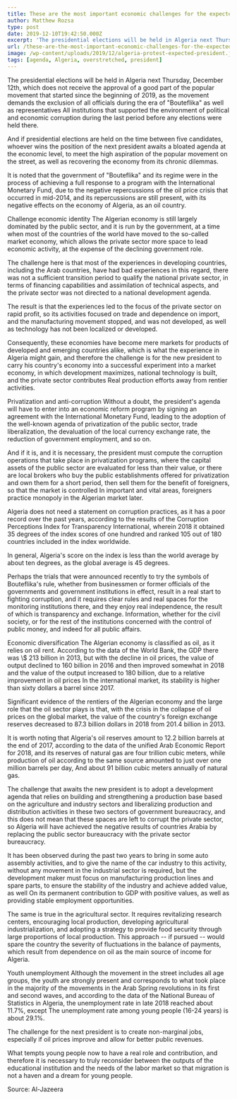 ```yaml
---
title: These are the most important economic challenges for the expected Algerian president
author: Matthew Rozsa
type: post
date: 2019-12-10T19:42:50.000Z
excerpt: 'The presidential elections will be held in Algeria next Thursday, December 12th, which does not receive the approval of a good part of the popular movement that started since the beginning of 2019'
url: /these-are-the-most-important-economic-challenges-for-the-expected-algerian-president/
image: /wp-content/uploads/2019/12/algeria-protest-expected-president.jpg
tags: [agenda, Algeria, overstretched, president]
---
```


The presidential elections will be held in Algeria next Thursday, December 12th, which does not receive the approval of a good part of the popular movement that started since the beginning of 2019, as the movement demands the exclusion of all officials during the era of "Bouteflika" as well as representatives All institutions that supported the environment of political and economic corruption during the last period before any elections were held there.

And if presidential elections are held on the time between five candidates, whoever wins the position of the next president awaits a bloated agenda at the economic level, to meet the high aspiration of the popular movement on the street, as well as recovering the economy from its chronic dilemmas.

It is noted that the government of "Bouteflika" and its regime were in the process of achieving a full response to a program with the International Monetary Fund, due to the negative repercussions of the oil price crisis that occurred in mid-2014, and its repercussions are still present, with its negative effects on the economy of Algeria, as an oil country.

Challenge economic identity
The Algerian economy is still largely dominated by the public sector, and it is run by the government, at a time when most of the countries of the world have moved to the so-called market economy, which allows the private sector more space to lead economic activity, at the expense of the declining government role.

The challenge here is that most of the experiences in developing countries, including the Arab countries, have had bad experiences in this regard, there was not a sufficient transition period to qualify the national private sector, in terms of financing capabilities and assimilation of technical aspects, and the private sector was not directed to a national development agenda.

The result is that the experiences led to the focus of the private sector on rapid profit, so its activities focused on trade and dependence on import, and the manufacturing movement stopped, and was not developed, as well as technology has not been localized or developed.

Consequently, these economies have become mere markets for products of developed and emerging countries alike, which is what the experience in Algeria might gain, and therefore the challenge is for the new president to carry his country's economy into a successful experiment into a market economy, in which development maximizes, national technology is built, and the private sector contributes Real production efforts away from rentier activities.

Privatization and anti-corruption
Without a doubt, the president's agenda will have to enter into an economic reform program by signing an agreement with the International Monetary Fund, leading to the adoption of the well-known agenda of privatization of the public sector, trade liberalization, the devaluation of the local currency exchange rate, the reduction of government employment, and so on.

And if it is, and it is necessary, the president must compute the corruption operations that take place in privatization programs, where the capital assets of the public sector are evaluated for less than their value, or there are local brokers who buy the public establishments offered for privatization and own them for a short period, then sell them for the benefit of foreigners, so that the market is controlled In important and vital areas, foreigners practice monopoly in the Algerian market later.

Algeria does not need a statement on corruption practices, as it has a poor record over the past years, according to the results of the Corruption Perceptions Index for Transparency International, wherein 2018 it obtained 35 degrees of the index scores of one hundred and ranked 105 out of 180 countries included in the index worldwide.

In general, Algeria's score on the index is less than the world average by about ten degrees, as the global average is 45 degrees.

Perhaps the trials that were announced recently to try the symbols of Bouteflika's rule, whether from businessmen or former officials of the governments and government institutions in effect, result in a real start to fighting corruption, and it requires clear rules and real spaces for the monitoring institutions there, and they enjoy real independence, the result of which is transparency and exchange. Information, whether for the civil society, or for the rest of the institutions concerned with the control of public money, and indeed for all public affairs.

Economic diversification
The Algerian economy is classified as oil, as it relies on oil rent. According to the data of the World Bank, the GDP there was \\$ 213 billion in 2013, but with the decline in oil prices, the value of output declined to 160 billion in 2016 and then improved somewhat in 2018 and the value of the output increased to 180 billion, due to a relative improvement in oil prices In the international market, its stability is higher than sixty dollars a barrel since 2017.

Significant evidence of the rentiers of the Algerian economy and the large role that the oil sector plays is that, with the crisis in the collapse of oil prices on the global market, the value of the country's foreign exchange reserves decreased to 87.3 billion dollars in 2018 from 201.4 billion in 2013.

It is worth noting that Algeria's oil reserves amount to 12.2 billion barrels at the end of 2017, according to the data of the unified Arab Economic Report for 2018, and its reserves of natural gas are four trillion cubic meters, while production of oil according to the same source amounted to just over one million barrels per day, And about 91 billion cubic meters annually of natural gas.

The challenge that awaits the new president is to adopt a development agenda that relies on building and strengthening a production base based on the agriculture and industry sectors and liberalizing production and distribution activities in these two sectors of government bureaucracy, and this does not mean that these spaces are left to corrupt the private sector, so Algeria will have achieved the negative results of countries Arabia by replacing the public sector bureaucracy with the private sector bureaucracy.

It has been observed during the past two years to bring in some auto assembly activities, and to give the name of the car industry to this activity, without any movement in the industrial sector is required, but the development maker must focus on manufacturing production lines and spare parts, to ensure the stability of the industry and achieve added value, as well On its permanent contribution to GDP with positive values, as well as providing stable employment opportunities.

The same is true in the agricultural sector. It requires revitalizing research centers, encouraging local production, developing agricultural industrialization, and adopting a strategy to provide food security through large proportions of local production. This approach -- if pursued -- would spare the country the severity of fluctuations in the balance of payments, which result from dependence on oil as the main source of income for Algeria.

Youth unemployment
Although the movement in the street includes all age groups, the youth are strongly present and corresponds to what took place in the majority of the movements in the Arab Spring revolutions in its first and second waves, and according to the data of the National Bureau of Statistics in Algeria, the unemployment rate in late 2018 reached about 11.7%, except The unemployment rate among young people (16-24 years) is about 29.1%.

The challenge for the next president is to create non-marginal jobs, especially if oil prices improve and allow for better public revenues.

What tempts young people now to have a real role and contribution, and therefore it is necessary to truly reconsider between the outputs of the educational institution and the needs of the labor market so that migration is not a haven and a dream for young people.

Source: Al-Jazeera

